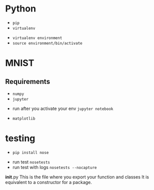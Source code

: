 # Python
* `pip`
* `virtualenv`
- `virtualenv environment`
- `source environment/bin/activate`


# MNIST
## Requirements
* `numpy`
* `jupyter`
- run after you activate your env `jupyter notebook`
* `matplotlib`

# testing
* `pip install nose`
- run test `nosetests`
- run test with logs `nosetests --nocapture`

__init__.py
This is the file where you export your function and classes
It is equivalent to a constructor for a package.
